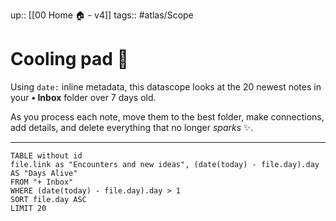 up:: [[00 Home 🏠 - v4]]
tags:: #atlas/Scope 

# Cooling pad 🧊

Using `date:` inline metadata, this datascope looks at the 20 newest notes in your **• Inbox** folder over 7 days old.

As you process each note, move them to the best folder, make connections, add details, and delete everything that no longer *sparks* ✨. 

---


```dataview
TABLE without id
file.link as "Encounters and new ideas", (date(today) - file.day).day AS "Days Alive"
FROM "+ Inbox"
WHERE (date(today) - file.day).day > 1
SORT file.day ASC
LIMIT 20
```